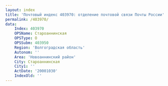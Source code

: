 ```yaml
---
layout: index
title: 'Почтовый индекс 403970: отделение почтовой связи Почты России'
permalink: /403970/
data:
    Index: 403970
    OPSName: Староаннинская
    OPSType: О
    OPSSubm: 403950
    Region: 'Волгоградская область'
    Autonom: ''
    Area: 'Новоаннинский район'
    City: Староаннинская
    City1: ''
    ActDate: '20001030'
    IndexOld: ''
---
```

